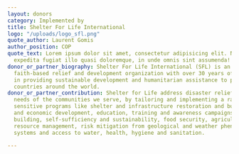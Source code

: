 ```yaml
---
layout: donors
category: Implemented by
title: Shelter For Life International
logo: "/uploads/logo_sfl.png"
quote_author: Laurent Gomis
author_position: COP
quote_text: Lorem ipsum dolor sit amet, consectetur adipisicing elit. Numquam vero
  expedita fugiat illo quasi doloremque, in unde omnis sint assumenda! Quaerat in.
donor_or_partner_biography: Shelter For Life International (SFL) is an international
  faith-based relief and development organization with over 30 years of experience
  in providing sustainable development and humanitarian assistance to post-conflict
  countries around the world.
donor_or_partner_contribution: Shelter for Life address disaster relief and the long-term development
  needs of the communities we serve, by tailoring and implementing a range of contextually
  sensitive programs like shelter and infrastructure restoration and building, livelihood
  and economic development, education, training and awareness campaigns, capacity
  building, self-sufficiency and sustainability, food security, agriculture and natural
  resource management, risk mitigation from geological and weather phenomena, irrigation
  systems and access to water, health, hygiene and sanitation.

---
```

